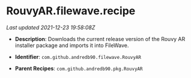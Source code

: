 # RouvyAR.filewave.recipe

_Last updated 2021-12-23 19:58:08Z_

- **Description**: Downloads the current release version of the Rouvy AR installer package and imports it into FileWave.

- **Identifier**: `com.github.andredb90.filewave.RouvyAR`

- **Parent Recipes**: `com.github.andredb90.pkg.RouvyAR`